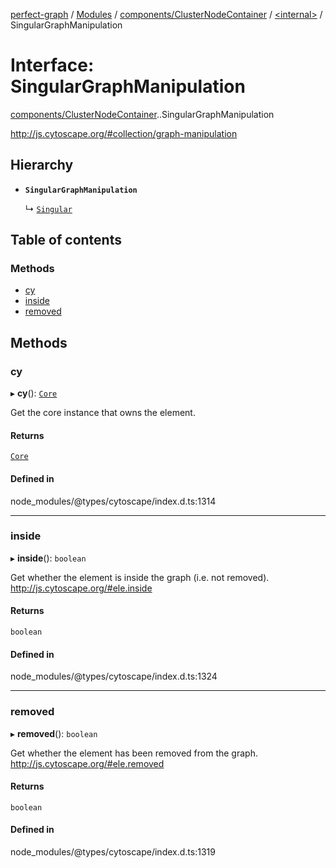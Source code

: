 [perfect-graph](../README.md) / [Modules](../modules.md) / [components/ClusterNodeContainer](../modules/components_ClusterNodeContainer.md) / [<internal\>](../modules/components_ClusterNodeContainer._internal_.md) / SingularGraphManipulation

# Interface: SingularGraphManipulation

[components/ClusterNodeContainer](../modules/components_ClusterNodeContainer.md).[<internal>](../modules/components_ClusterNodeContainer._internal_.md).SingularGraphManipulation

http://js.cytoscape.org/#collection/graph-manipulation

## Hierarchy

- **`SingularGraphManipulation`**

  ↳ [`Singular`](components_ClusterNodeContainer._internal_.Singular.md)

## Table of contents

### Methods

- [cy](components_ClusterNodeContainer._internal_.SingularGraphManipulation.md#cy)
- [inside](components_ClusterNodeContainer._internal_.SingularGraphManipulation.md#inside)
- [removed](components_ClusterNodeContainer._internal_.SingularGraphManipulation.md#removed)

## Methods

### cy

▸ **cy**(): [`Core`](components_ClusterNodeContainer._internal_.Core.md)

Get the core instance that owns the element.

#### Returns

[`Core`](components_ClusterNodeContainer._internal_.Core.md)

#### Defined in

node_modules/@types/cytoscape/index.d.ts:1314

___

### inside

▸ **inside**(): `boolean`

Get whether the element is inside the graph (i.e. not removed).
http://js.cytoscape.org/#ele.inside

#### Returns

`boolean`

#### Defined in

node_modules/@types/cytoscape/index.d.ts:1324

___

### removed

▸ **removed**(): `boolean`

Get whether the element has been removed from the graph.
http://js.cytoscape.org/#ele.removed

#### Returns

`boolean`

#### Defined in

node_modules/@types/cytoscape/index.d.ts:1319
